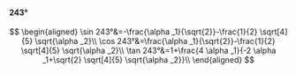 #### 243°

$$
\begin{aligned}
\sin 243°&=-\frac{\alpha _1}{\sqrt{2}}-\frac{1}{2} \sqrt[4]{5} \sqrt{\alpha _2}\\
\cos 243°&=\frac{\alpha _1}{\sqrt{2}}-\frac{1}{2} \sqrt[4]{5} \sqrt{\alpha _2}\\
\tan 243°&=1+\frac{4 \alpha _1}{-2 \alpha _1+\sqrt{2} \sqrt[4]{5} \sqrt{\alpha _2}}\\
\end{aligned}
$$

